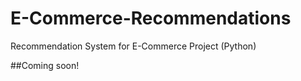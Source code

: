 # E-Commerce-Recommendations
Recommendation System for E-Commerce Project (Python)


##Coming soon!

